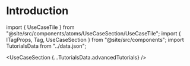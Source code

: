 # Introduction

import { UseCaseTile } from "@site/src/components/atoms/UseCaseSection/UseCaseTile";
import { ITagProps, Tag, UseCaseSection } from "@site/src/components";
import TutorialsData from "../data.json";

<UseCaseSection {...TutorialsData.advancedTutorials} />
